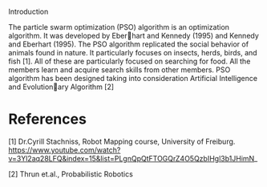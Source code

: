 Introduction

The particle swarm optimization (PSO) algorithm is an optimization algorithm. It was developed by Eberhart and Kennedy (1995) and Kennedy and Eberhart (1995). The PSO algorithm replicated the social
behavior of animals found in nature. It particularly focuses on insects, herds, birds, and fish [1]. All of these
are particularly focused on searching for food. All the members learn and acquire search skills from other
members. PSO algorithm has been designed taking into consideration Artificial Intelligence and Evolutionary Algorithm [2]





# References
[1] Dr.Cyrill Stachniss, Robot Mapping course, University of Freiburg. https://www.youtube.com/watch?v=3Yl2aq28LFQ&index=15&list=PLgnQpQtFTOGQrZ4O5QzbIHgl3b1JHimN_

[2] Thrun et.al., Probabilistic Robotics
